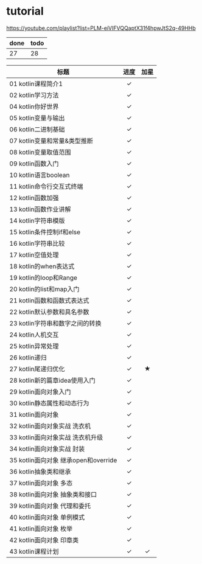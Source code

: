 # tutorial
https://youtube.com/playlist?list=PLM-eiVIFVQQaptX31f4hpwJtS2q-49HHb

| done | todo |
| --- | --- |
| 27 | 28 |

| 标题 | 进度 | 加星 |
| --- | :---: | :---: |
| 01 kotlin课程简介1 | ✓ |  |
| 02 kotlin学习方法 | ✓ |   |
| 04 kotlin你好世界 | ✓ |   |
| 05 kotlin变量与输出 | ✓ |   |
| 06 kotlin二进制基础 | ✓ |   |
| 07 kotlin变量和常量&类型推断 | ✓ |   |
| 08 kotlin变量取值范围 | ✓ |   |
| 09 kotlin函数入门 | ✓ |   |
| 10 kotlin语言boolean | ✓ |   |
| 11 kotlin命令行交互式终端 | ✓ |   |
| 12 kotlin函数加强 | ✓ |   |
| 13 kotlin函数作业讲解 | ✓ |   |
| 14 kotlin字符串模版 | ✓ |   |
| 15 kotlin条件控制if和else | ✓ |   |
| 16 kotlin字符串比较 | ✓ |   |
| 17 kotlin空值处理 | ✓ |   |
| 18 kotlin的when表达式 | ✓ |   |
| 19 kotlin的loop和Range | ✓ |   |
| 20 kotlin的list和map入门 | ✓ |   |
| 21 kotlin函数和函数式表达式 | ✓ |   |
| 22 kotlin默认参数和具名参数 | ✓ |   |
| 23 kotlin字符串和数字之间的转换 | ✓ |   |
| 24 kotlin人机交互 | ✓ |   |
| 25 kotlin异常处理 | ✓ |   |
| 26 kotlin递归 | ✓ |   |
| 27 kotlin尾递归优化 | ✓ | ★ |
| 28 kotlin新的篇章idea使用入门 | ✓ |   |
| 29 kotlin面向对象入门 | ✓ |   |
| 30 kotlin静态属性和动态行为 | ✓ |   |
| 31 kotlin面向对象 | ✓ |   |
| 32 kotlin面向对象实战 洗衣机 | ✓ |   |
| 33 kotlin面向对象实战 洗衣机升级 | ✓ |   |
| 34 kotlin面向对象实战 封装 | ✓ |   |
| 35 kotlin面向对象 继承open和override | ✓ |   |
| 36 kotlin抽象类和继承 | ✓ |   |
| 37 kotlin面向对象 多态 | ✓ |   |
| 38 kotlin面向对象 抽象类和接口 | ✓ |   |
| 39 kotlin面向对象 代理和委托 | ✓ |   |
| 40 kotlin面向对象 单例模式 | ✓ |   |
| 41 kotlin面向对象 枚举 | ✓ |   |
| 42 kotlin面向对象 印章类 | ✓ |   |
| 43 kotlin课程计划 | ✓ | ✓ |

